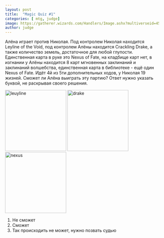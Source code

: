 ```yaml
---
layout: post
title:  "Magic Quiz #1"
categories: [ mtg, judge]
image: https://gatherer.wizards.com/Handlers/Image.ashx?multiverseid=450525&type=card
author: judge
---
```


Алёна играет против Николая. Под контролем Николая находится Leyline of the Void, под контролем Алёны находится Crackling Drake, а также количество земель, достаточное для любой глупости. Единственная карта в руке это Nexus of Fate, на кладбище карт нет, в изгнании у Алёны находится 8 карт мгновенных заклинаний и заклинаний волшебства, единственная карта в библиотеке - ещё один Nexus of Fate. Идёт 4й из 5ти дополнительных ходов, у Николая 19 жизней. Сможет ли Алёна выиграть эту партию? Ответ нужно указать буквой, не раскрывая своего решения.

<img src="https://media.wizards.com/2019/m20/ru_JfUgN6LLnC.png" alt="leuyline" width="200"/> 
<img src="https://media.wizards.com/2018/grn/ru_tzvOTmpchE.png" alt="drake" width="200"/>
<img src="https://gatherer.wizards.com/Handlers/Image.ashx?multiverseid=450525&type=card" alt="nexus" width="200"/>


1. Не сможет
2. Сможет
3. Так происходить не может, нужно позвать судью
